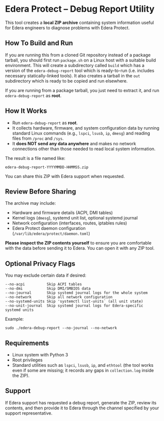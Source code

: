 Edera Protect – Debug Report Utility
====================================

This tool creates a **local ZIP archive** containing system information useful
for Edera engineers to diagnose problems with Edera Protect.

How To Build and Run
-----------------------------------------------------------------------
If you are running this from a cloned Git repository instead of a package
tarball, you should first run `package.sh` on a Linux host with a suitable
build environment. This will create a subdirectory called `build` which has
a version of the `edera-debug-report` tool which is ready-to-run (i.e. includes
necessary statically-linked tools). It also creates a tarball in the `out`
subdirectory which is ready to be copied and run elsewhere.

If you are running from a package tarball, you just need to extract it, and run
`edera-debug-report` as **root**.

How It Works
-----------------------------------------------------------------------
- Run `edera-debug-report` as **root**.
- It collects hardware, firmware, and system configuration data by running
  standard Linux commands (e.g., `lspci`, `lsusb`, `ip`, `dmesg`) and reading
  files from `/proc` and `/sys`.
- It **does NOT send any data anywhere** and makes no network connections
  other than those needed to read local system information.

The result is a file named like:

    edera-debug-report-YYYYMMDD-HHMMSS.zip

You can share this ZIP with Edera support when requested.

Review Before Sharing
-----------------------------------------------------------------------
The archive may include:
- Hardware and firmware details (ACPI, DMI tables)
- Kernel logs (`dmesg`), systemd unit list, optional systemd journal
- Network configuration (interfaces, routes, iptables rules)
- Edera Protect daemon configuration (`/var/lib/edera/protect/daemon.toml`)

**Please inspect the ZIP contents yourself** to ensure you are comfortable
with the data before sending it to Edera. You can open it with any ZIP tool.

Optional Privacy Flags
-----------------------------------------------------------------------
You may exclude certain data if desired:

    --no-acpi          Skip ACPI tables
    --no-dmi           Skip DMI/SMBIOS data
    --no-journal       Skip systemd journal logs for the whole system
    --no-network       Skip all network configuration
    --no-systemd-units Skip 'systemctl list-units` (all unit state)
    --no-unit-journal  Skip systemd journal logs for Edera-specific systemd units

Example:

    sudo ./edera-debug-report --no-journal --no-network

Requirements
-----------------------------------------------------------------------
- Linux system with Python 3
- Root privileges
- Standard utilities such as `lspci`, `lsusb`, `ip`, and `ethtool`
  (the tool works even if some are missing; it records any gaps in
  `collection.log` inside the ZIP).

Support
-----------------------------------------------------------------------
If Edera support has requested a debug report, generate the ZIP,
review its contents, and then provide it to Edera through the channel
specified by your support representative.
